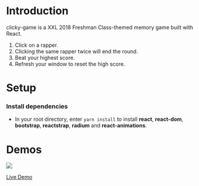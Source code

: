 # Introduction
clicky-game is a XXL 2018 Freshman Class-themed memory game built with React.
1. Click on a rapper.
2. Clicking the same rapper twice will end the round.
3. Beat your highest score.
4. Refresh your window to reset the high score.

# Setup
### Install dependencies
  * In your root directory, enter ```yarn install``` to install **react**, **react-dom**, **bootstrap**, **reactstrap**, **radium** and **react-animations**.


# Demos
![](../../projects/my-portfolio-react/src/assets/img/xxl.png)



[Live Demo](https://xxl-2018-clicky-game.herokuapp.com/)
